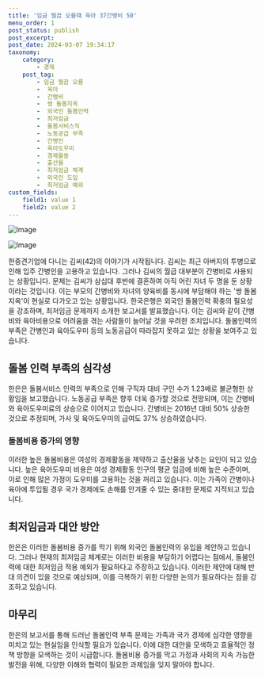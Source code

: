 ```yaml
---
title: '임금 찔끔 오를때 육아 37간병비 50'
menu_order: 1
post_status: publish
post_excerpt: 
post_date: 2024-03-07 19:34:17
taxonomy:
    category:
        - 경제
    post_tag:
        - 임금 찔끔 오름
        -  육아
        -  간병비
        -  쌍 돌봄지옥
        -  외국인 돌봄인력
        -  최저임금
        -  돌봄서비스직
        -  노동공급 부족
        -  간병인
        -  육아도우미
        -  경제활동
        -  출산율
        -  최저임금 체계
        -  외국인 도입
        -  최저임금 예외
custom_fields:
    field1: value 1
    field2: value 2
---
```


![Image](https://imgnews.pstatic.net/image/015/2024/03/05/0004955692_001_20240305105801048.jpg?type=w647)

![Image](https://imgnews.pstatic.net/image/015/2024/03/05/0004955692_002_20240305105801087.jpg?type=w647)

한중견기업에 다니는 김씨(42)의 이야기가 시작됩니다. 김씨는 최근 아버지의 투병으로 인해 입주 간병인을 고용하고 있습니다. 그러나 김씨의 월급 대부분이 간병비로 사용되는 상황입니다. 문제는 김씨가 삼십대 후반에 결혼하여 아직 어린 자녀 두 명을 둔 상황이라는 것입니다. 이는 부모의 간병비와 자녀의 양육비를 동시에 부담해야 하는 '쌍 돌봄지옥'이 현실로 다가오고 있는 상황입니다.
한국은행은 외국인 돌봄인력 확충의 필요성을 강조하며, 최저임금 문제까지 소개한 보고서를 발표했습니다. 이는 김씨와 같이 간병비와 육아비용으로 어려움을 겪는 사람들이 늘어날 것을 우려한 조치입니다. 돌봄인력의 부족은 간병인과 육아도우미 등의 노동공급이 따라잡지 못하고 있는 상황을 보여주고 있습니다.
## 돌봄 인력 부족의 심각성
한은은 돌봄서비스 인력의 부족으로 인해 구직자 대비 구인 수가 1.23배로 불균형한 상황임을 보고했습니다. 노동공급 부족은 향후 더욱 증가할 것으로 전망되며, 이는 간병비와 육아도우미료의 상승으로 이어지고 있습니다. 간병비는 2016년 대비 50% 상승한 것으로 추정되며, 가사 및 육아도우미의 급여도 37% 상승하였습니다.
### 돌봄비용 증가의 영향
이러한 높은 돌봄비용은 여성의 경제활동을 제약하고 출산율을 낮추는 요인이 되고 있습니다. 높은 육아도우미 비용은 여성 경제활동 인구의 평균 임금에 비해 높은 수준이며, 이로 인해 많은 가정이 도우미를 고용하는 것을 꺼리고 있습니다. 이는 가족이 간병이나 육아에 투입될 경우 국가 경제에도 손해를 안겨줄 수 있는 중대한 문제로 지적되고 있습니다.
## 최저임금과 대안 방안
한은은 이러한 돌봄비용 증가를 막기 위해 외국인 돌봄인력의 유입을 제안하고 있습니다. 그러나 현재의 최저임금 체계로는 이러한 비용을 부담하기 어렵다는 점에서, 돌봄인력에 대한 최저임금 적용 예외가 필요하다고 주장하고 있습니다. 이러한 제안에 대해 반대 의견이 있을 것으로 예상되며, 이를 극복하기 위한 다양한 논의가 필요하다는 점을 강조하고 있습니다.
## 마무리
한은의 보고서를 통해 드러난 돌봄인력 부족 문제는 가족과 국가 경제에 심각한 영향을 미치고 있는 현실임을 인식할 필요가 있습니다. 이에 대한 대안을 모색하고 효율적인 정책 방향을 모색하는 것이 시급합니다. 돌봄비용 증가를 막고 가정과 사회의 지속 가능한 발전을 위해, 다양한 이해와 협력이 필요한 과제임을 잊지 말아야 합니다.
